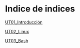 # Indice de indices

[UT01_Introducción](./UT01_introduccion/index.md)

[UT02_Linux](./UT02_linux/index.md)

[UT03_Bash](./UT03_Bash/index.md)
